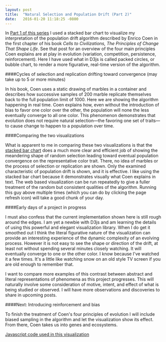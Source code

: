 ```yaml
---
layout: post
title:  "Natural Selection and Population Drift (Part 2)"
date:   2016-01-20 11:18:25 -0800
---
```

In [Part 1 of this series](http://qyoom.github.io/coen-population-drift-1/) I used a stacked bar chart to visualize my interpretation of the population drift algorithm described by Enrico Coen in the first chapter of his book *Cells to Civilizations, The Principles of Change That Shape Life*. See that post for an overview of the four main principles Coen explains are at play in evolution (variation, competition, persistence, reinforcement). Here I have used what in D3js is called packed circles, or bubble chart, to render a more figurative, real-time version of the algorithm.

####Cycles of selection and replication drifting toward convergence (may take up to 5 or more minutes)

<div id="chart"></div>

<script src="/assets/js_libs/d3.min.js" charset="utf-8"></script>
<script src="/assets/js_libs/underscore-min.js"></script>
<script src="/assets/custom_js/MarblesSim12.js"></script>

In his book, Coen uses a static drawing of marbles in a container and describes how successive samples of 200 marble replicate themselves back to the full population limit of 1000. Here we are showing the algorithm happening in real time. Coen explains how, even without the introduction of bias to favor one color over the other, the population will none the less eventually converge to all one color. This phenomenon demonstrates that evolution does not require natural selection—the favoring one set of traits—to cause change to happen to a population over time.

####Comparing the two visualizations

What is apparent to me in comparing these two visualizations is that the [stacked bar chart](http://qyoom.github.io/coen-population-drift-1/) does a much more clear and efficient job of showing the meandering shape of random selection leading toward eventual population convergence on the representative color trait. There, no idea of marbles or the process of selection or replication are shown. Only the examined characteristic of population drift is shown, and it is effective. I like using the stacked bar chart because it demonstrates visually what Coen explains in text. The web based visualization can be run repeatedly to give a fuller treatment of the random but consistent qualities of the algorithm. Running this guy above multiple times (which you can do by clicking the page refresh icon) will take a good chunk of your day.

####Early days of a project in progress

I must also confess that the current implementation shown here is still rough around the edges. I am yet a newbie with D3js and am learning the details of using this powerful and elegant visualization library. When I do get it smoothed out I think the literal figurative nature of the visualization can provide an interesting experience of the dynamic complexity of an evolving process. However it is not easy to see the shape or direction of the drift, at least not without spending several minutes closely watching. It will eventually converge to one or the other color. I know because I've watched it a few times. It's a little like watching snow on an old style TV screen if you are old enough to remember that.

I want to compare more examples of this contrast between abstract and literal representations of phenomena as this project progresses. This will naturally involve some consideration of motive, intent, and effect of what is being studied or observed. I will have more observations and discoveries to share in upcoming posts.

####Next: Introducing reinforcement and bias

To finish the treatment of Coen's four principles of evolution I will include biased sampling in the algorithm and let the visualization show its effect. From there, Coen takes us into genes and ecosystems.

[Javascript code used in this visualization](https://github.com/Qyoom/qyoom.github.io/tree/master/assets/custom_js/MarblesSim12.js)



